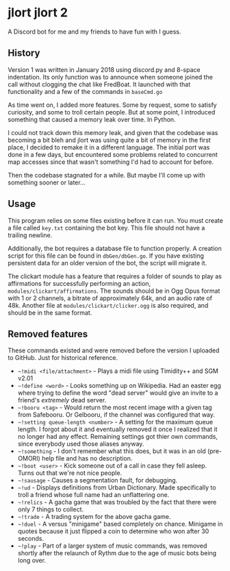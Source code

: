 # jlort jlort 2

A Discord bot for me and my friends to have fun with I guess.

## History

Version 1 was written in January 2018 using discord.py and 8-space indentation. Its only function was to announce when someone joined the call without clogging the chat like FredBoat. It launched with that functionality and a few of the commands in `baseCmd.go`

As time went on, I added more features. Some by request, some to satisfy curiosity, and some to troll certain people. But at some point, I introduced something that caused a memory leak over time. In Python.

I could not track down this memory leak, and given that the codebase was becoming a bit bleh and jlort was using quite a bit of memory in the first place, I decided to remake it in a different language. The initial port was done in a few days, but encountered some problems related to concurrent map accesses since that wasn't something I'd had to account for before.

Then the codebase stagnated for a while. But maybe I'll come up with something sooner or later...

## Usage

This program relies on some files existing before it can run. You must create a file called `key.txt` containing the bot key. This file should not have a trailing newline.

Additionally, the bot requires a database file to function properly. A creation script for this file can be found in `dbGen/dbGen.go`. If you have existing persistent data for an older version of the bot, the script will migrate it.

The clickart module has a feature that requires a folder of sounds to play as affirmations for successfully performing an action, `modules/clickart/affirmations`. The sounds should be in Ogg Opus format with 1 or 2 channels, a bitrate of approximately 64k, and an audio rate of 48k. Another file at `modules/clickart/clicker.ogg` is also required, and should be in the same format.

## Removed features

These commands existed and were removed before the version I uploaded to GitHub. Just for historical reference.

- `~!midi <file/attachment>` - Plays a midi file using Timidity++ and SGM v2.01
- `~!define <word>` - Looks something up on Wikipedia. Had an easter egg where trying to define the word "dead server" would give an invite to a friend's *extremely* dead server.
- `~!booru <tag>` - Would return the most recent image with a given tag from Safebooru. Or Gelbooru, if the channel was configured that way.
- `~!setting queue-length <number>` - A setting for the maximum queue length. I forgot about it and eventually removed it once I realized that it no longer had any effect. Remaining settings got thier own commands, since everybody used those aliases anyway.
- `~!something` - I don't remember what this does, but it was in an old (pre-OMORI) help file and has no description.
- `~!boot <user>` - Kick someone out of a call in case they fell asleep. Turns out that we're not nice people.
- `~!sausage` - Causes a segmentation fault, for debugging.
- `~!ud` - Displays definitions from Urban Dictionary. Made specifically to troll a friend whose full name had an unflattering one.
- `~!relics` - A gacha game that was troubled by the fact that there were only 7 things to collect.
- `~!trade` - A trading system for the above gacha game.
- `~!duel` - A versus "minigame" based completely on chance. Minigame in quotes because it just flipped a coin to determine who won after 30 seconds.
- `~!play` - Part of a larger system of music commands, was removed shortly after the relaunch of Rythm due to the age of music bots being long over.
